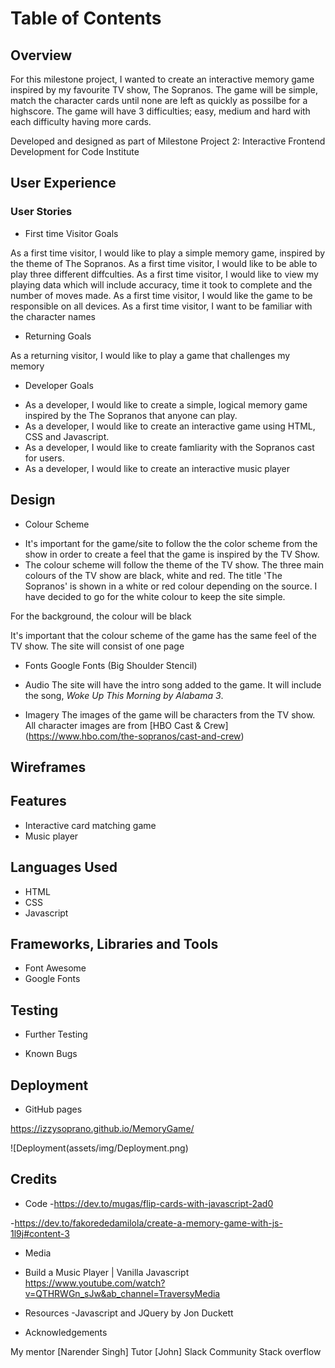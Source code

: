 # Table of Contents

## Overview

For this milestone project, I wanted to create an interactive memory game inspired by my favourite TV show, The Sopranos.
The game will be simple, match the character cards until none are left as quickly as possilbe for a highscore. The game will have 3 difficulties; easy, medium and hard with each difficulty having more cards.


Developed and designed as part of Milestone Project 2: Interactive Frontend Development for Code Institute

## User Experience

### User Stories

- First time Visitor Goals

As a first time visitor, I would like to play a simple memory game, inspired by the theme of The Sopranos.
As a first time visitor, I would like to be able to play three different diffculties.
As a first time visitor, I would like to view my playing data which will include accuracy, time it took to complete and the number of moves made.
As a first time visitor, I would like the game to be responsible on all devices. 
As a first time visitor, I want to be familiar with the character names

- Returning Goals

As a returning visitor, I would like to play a game that challenges my memory 

- Developer Goals

+ As a developer, I would like to create a simple, logical memory game inspired by the The Sopranos that anyone can play.
+ As a developer, I would like to create an interactive game using HTML, CSS and Javascript.
+ As a developer, I would like to create famliarity with the Sopranos cast for users.
+ As a developer, I would like to create an interactive music player 

## Design 
 - Colour Scheme

 + It's important for the game/site to follow the the color scheme from the show in order to create a feel that the game is inspired by the TV Show.
 + The colour scheme will follow the theme of the TV show. The three main colours of the TV show are black, white and red. The title 'The Sopranos' is shown in a white or red colour depending on the source. I have decided to go for the white colour to keep the site simple. 

 For the background, the colour will be black 
 
 It's important that the colour scheme of the game has the same feel of the TV show. The site will consist of one page


- Fonts
Google Fonts (Big Shoulder Stencil)

- Audio 
The site will have the intro song added to the game. 
It will include the song, *Woke Up This Morning by Alabama 3*.


- Imagery
The images of the game will be characters from the TV show. 
All character images are from [HBO Cast & Crew] (https://www.hbo.com/the-sopranos/cast-and-crew)


## Wireframes




## Features

+ Interactive card matching game
+ Music player

## Languages Used 

+ HTML
+ CSS
+ Javascript

## Frameworks, Libraries and Tools

- Font Awesome
- Google Fonts

## Testing

+ Further Testing

+ Known Bugs

## Deployment

- GitHub pages

https://izzysoprano.github.io/MemoryGame/


![Deployment(assets/img/Deployment.png)


## Credits

+ Code
-https://dev.to/mugas/flip-cards-with-javascript-2ad0

-https://dev.to/fakorededamilola/create-a-memory-game-with-js-1l9j#content-3 

+ Media
- Build a Music Player | Vanilla Javascript https://www.youtube.com/watch?v=QTHRWGn_sJw&ab_channel=TraversyMedia

+ Resources
-Javascript and JQuery by Jon Duckett

+ Acknowledgements

My mentor [Narender Singh]
Tutor [John]
Slack Community 
Stack overflow


